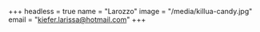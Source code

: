 +++
headless = true
name = "Larozzo"
image = "/media/killua-candy.jpg"
email = "kiefer.larissa@hotmail.com"
+++
